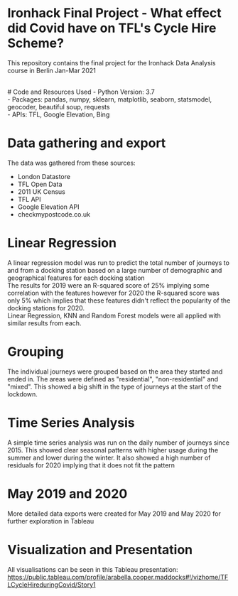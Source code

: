 # Ironhack Final Project - What effect did Covid have on TFL's Cycle Hire Scheme?

This repository contains the final project for the Ironhack Data Analysis course in Berlin Jan-Mar 2021

<br/>
# Code and Resources Used
- Python Version: 3.7 <br/>
- Packages: pandas, numpy, sklearn, matplotlib, seaborn, statsmodel, geocoder, beautiful soup, requests <br/>
- APIs: TFL, Google Elevation, Bing<br/>


# Data gathering and export
The data was gathered from these sources:<br/>
- London Datastore<br/>
- TFL Open Data<br/>
- 2011 UK Census<br/>
- TFL API<br/>
- Google Elevation API<br/>
- checkmypostcode.co.uk<br/>


# Linear Regression<br/>
A linear regression model was run to predict the total number of journeys to and from a docking station based on a large number of demographic and geographical features for each docking station <br/>
The results for 2019 were an R-squared score of 25% implying some correlation with the features however for 2020 the R-squared score was only 5% which implies that these features didn't reflect the popularity of the docking stations for 2020.<br/>
Linear Regression, KNN and Random Forest models were all applied with similar results from each. <br/>

# Grouping
The individual journeys were grouped based on the area they started and ended in. The areas were defined as "residential", "non-residential" and "mixed". This showed a big shift in the type of journeys at the start of the lockdown. <br/>

 
# Time Series Analysis
A simple time series analysis was run on the daily number of journeys since 2015. This showed clear seasonal patterns with higher usage during the summer and lower during the winter. It also showed a high number of residuals for 2020 implying that it does not fit the pattern <br/>

# May 2019 and 2020
More detailed data exports were created for May 2019 and May 2020 for further exploration in Tableau<br/>


# Visualization and Presentation
All visualisations can be seen in this Tableau presentation:
https://public.tableau.com/profile/arabella.cooper.maddocks#!/vizhome/TFLCycleHireduringCovid/Story1
